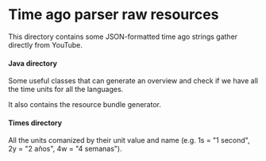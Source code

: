 # Time ago parser raw resources

This directory contains some JSON-formatted time ago strings gather directly from YouTube.

#### Java directory

Some useful classes that can generate an overview and check if we have all the time units for all the languages.

It also contains the resource bundle generator.

#### Times directory

All the units comanized by their unit value and name (e.g. 1s = "1 second", 2y = "2 años", 4w = "4 semanas").